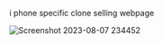 i phone specific clone selling webpage

![Screenshot 2023-08-07 234452](https://github.com/DanishAbdullahPy/html-steve-jobs/assets/86653046/85608786-e87c-4be2-8050-812b9562f957)
